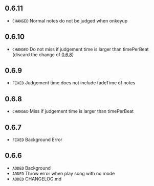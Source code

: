 ## 0.6.11
- `CHANGED` Normal notes do not be judged when onkeyup

## 0.6.10
- `CHANGED` Do not miss if judgement time is larger than timePerBeat (discard the change of [0.6.8](#068))

## 0.6.9
- `FIXED` Judgement time does not include fadeTime of notes

## 0.6.8
- `CHANGED` Miss if judgement time is larger than timePerBeat

## 0.6.7
- `FIXED` Background Error

## 0.6.6
- `ADDED` Background
- `ADDED` Throw error when play song with no mode
- `ADDED` CHANGELOG.md